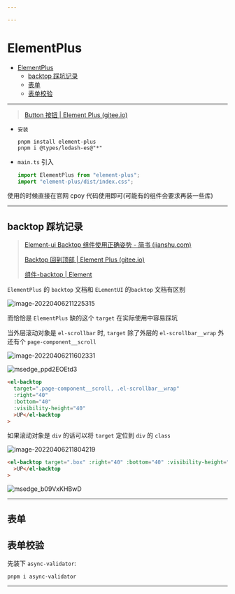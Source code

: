 ```yaml
---

---
```



# ElementPlus

- [ElementPlus](#elementplus)
  - [backtop 踩坑记录](#backtop-踩坑记录)
  - [表单](#表单)
  - [表单校验](#表单校验)

---

> [Button 按钮 | Element Plus (gitee.io)](https://element-plus.gitee.io/zh-CN/component/button.html)

- `安装`

  ```shell
  pnpm install element-plus
  pnpm i @types/lodash-es@"*"
  ```

- `main.ts` 引入

  ```typescript
  import ElementPlus from "element-plus";
  import "element-plus/dist/index.css";
  ```

使用的时候直接在官网 cpoy 代码使用即可(可能有的组件会要求再装一些库)

---

## backtop 踩坑记录

> [Element-ui Backtop 组件使用正确姿势 - 简书 (jianshu.com)](https://www.jianshu.com/p/b40d98535c10)
>
> [Backtop 回到顶部 | Element Plus (gitee.io)](https://element-plus.gitee.io/zh-CN/component/backtop.html#自定义内容)
>
> [组件-backtop | Element](https://element.eleme.cn/#/zh-CN/component/backtop)

`ElementPlus` 的 `backtop` 文档和 `ELementUI` 的`backtop` 文档有区别

![image-20220406211225315](http://cdn.ayusummer233.top/img/202204062112607.png)

而恰恰是 `ElementPlus` 缺的这个 `target` 在实际使用中容易踩坑

当外层滚动对象是 `el-scrollbar` 时, `target` 除了外层的 `el-scrollbar__wrap` 外还有个 `page-component__scroll`

![image-20220406211602331](http://cdn.ayusummer233.top/img/202204062116631.png)

![msedge_ppd2EOEtd3](http://cdn.ayusummer233.top/img/202204062115589.gif)

```html
<el-backtop
  target=".page-component__scroll, .el-scrollbar__wrap"
  :right="40"
  :bottom="40"
  :visibility-height="40"
  >UP</el-backtop
>
```

如果滚动对象是 `div` 的话可以将 `target` 定位到 `div` 的 `class`

![image-20220406211804219](http://cdn.ayusummer233.top/img/202204062118528.png)

```html
<el-backtop target=".box" :right="40" :bottom="40" :visibility-height="1"
  >UP</el-backtop
>
```

![msedge_b09VxKHBwD](http://cdn.ayusummer233.top/img/202204062119433.gif)

---

## 表单

## 表单校验

先装下 `async-validator`:

```shell
pnpm i async-validator
```

---
